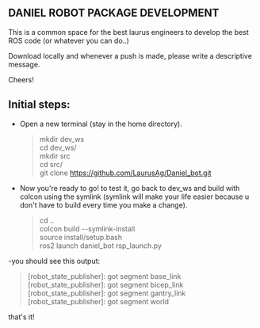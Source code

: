 ## DANIEL ROBOT PACKAGE DEVELOPMENT 

This is a common space for the best laurus engineers to develop the best ROS code (or whatever you can do..)

Download locally and whenever a push is made, please write a descriptive message.

Cheers!



## Initial steps:  

  - Open a new terminal (stay in the home directory).
 
    >mkdir dev_ws   
     cd dev_ws/  
     mkdir src  
     cd src/  
     git clone https://github.com/LaurusAg/Daniel_bot.git  
  - Now you're ready to go! to test it, go back to dev_ws and build with colcon using the symlink (symlink will make your life easier because u don't have to build every time you make a change). 
    > cd ..   
     colcon build --symlink-install  
     source install/setup.bash  
     ros2 launch daniel_bot rsp_launch.py
     
  -you should see this output:

   > [robot_state_publisher]: got segment base_link  
     [robot_state_publisher]: got segment bicep_link  
     [robot_state_publisher]: got segment gantry_link  
     [robot_state_publisher]: got segment world


that's it!
